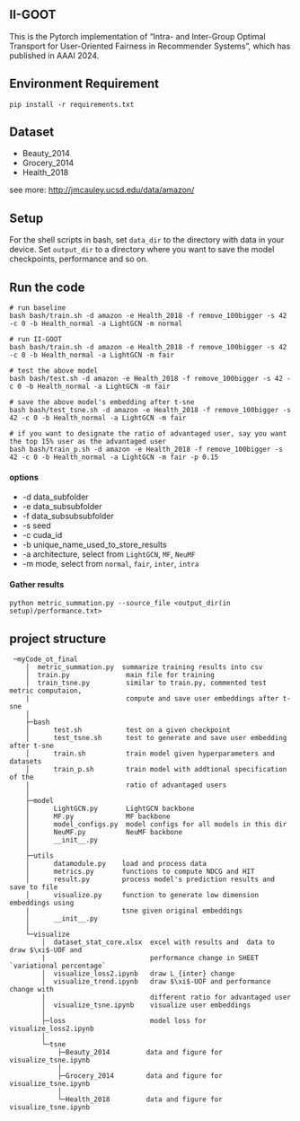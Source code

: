 ## II-GOOT

This is the Pytorch implementation of “Intra- and Inter-Group Optimal Transport for User-Oriented Fairness in Recommender Systems”, which has published in AAAI 2024.

## Environment Requirement

```shell
pip install -r requirements.txt
```

## Dataset

- Beauty_2014
- Grocery_2014
- Health_2018

see more: http://jmcauley.ucsd.edu/data/amazon/

## Setup

For the shell scripts in bash, set `data_dir` to the directory with data in your device. Set `output_dir` to a directory where you want to save the model checkpoints, performance and so on.

## Run the code

```shell
# run baseline
bash bash/train.sh -d amazon -e Health_2018 -f remove_100bigger -s 42 -c 0 -b Health_normal -a LightGCN -m normal

# run II-GOOT
bash bash/train.sh -d amazon -e Health_2018 -f remove_100bigger -s 42 -c 0 -b Health_normal -a LightGCN -m fair

# test the above model
bash bash/test.sh -d amazon -e Health_2018 -f remove_100bigger -s 42 -c 0 -b Health_normal -a LightGCN -m fair

# save the above model's embedding after t-sne
bash bash/test_tsne.sh -d amazon -e Health_2018 -f remove_100bigger -s 42 -c 0 -b Health_normal -a LightGCN -m fair

# if you want to designate the ratio of advantaged user, say you want the top 15% user as the advantaged user
bash bash/train_p.sh -d amazon -e Health_2018 -f remove_100bigger -s 42 -c 0 -b Health_normal -a LightGCN -m fair -p 0.15
```

#### options

- -d data_subfolder
- -e data_subsubfolder
- -f data_subsubsubfolder
- -s seed
- -c cuda_id
- -b unique_name_used_to_store_results
- -a architecture, select from `LightGCN`, `MF`, `NeuMF`
- -m mode, select from `normal`, `fair`, `inter`, `intra`

#### Gather results

```she
python metric_summation.py --source_file <output_dir(in setup)/performance.txt>
```

## project structure

```
 ─myCode_ot_final
    │  metric_summation.py  summarize training results into csv
    │  train.py              main file for training
    │  train_tsne.py         similar to train.py, commented test metric computaion,
    |                        compute and save user embeddings after t-sne
    │  
    ├─bash
    │      test.sh           test on a given checkpoint
    │      test_tsne.sh      test to generate and save user embedding after t-sne
    │      train.sh          train model given hyperparameters and datasets
    │      train_p.sh        train model with addtional specification of the
    |                        ratio of advantaged users
    │      
    ├─model
    │      LightGCN.py       LightGCN backbone
    │      MF.py             MF backbone
    │      model_configs.py  model configs for all models in this dir
    │      NeuMF.py          NeuMF backbone
    │      __init__.py
    │      
    ├─utils
    │      datamodule.py    load and process data
    │      metrics.py       functions to compute NDCG and HIT
    │      result.py        process model's prediction results and save to file
    │      visualize.py     function to generate low dimension embeddings using
    |                       tsne given original embeddings
    │      __init__.py
    │      
    └─visualize
        │  dataset_stat_core.xlsx  excel with results and  data to draw $\xi$-UOF and 
        |                          performance change in SHEET `variational percentage`
        │  visualize_loss2.ipynb   draw L_{inter} change
        │  visualize_trend.ipynb   draw $\xi$-UOF and performance change with 
        |                          different ratio for advantaged user
        │  visualize_tsne.ipynb    visualize user embeddings
        │  
        ├─loss                     model loss for visualize_loss2.ipynb
        │          
        └─tsne
            ├─Beauty_2014         data and figure for visualize_tsne.ipynb 
            │      
            ├─Grocery_2014        data and figure for visualize_tsne.ipynb
            │      
            └─Health_2018         data and figure for visualize_tsne.ipynb
  
                    

```

